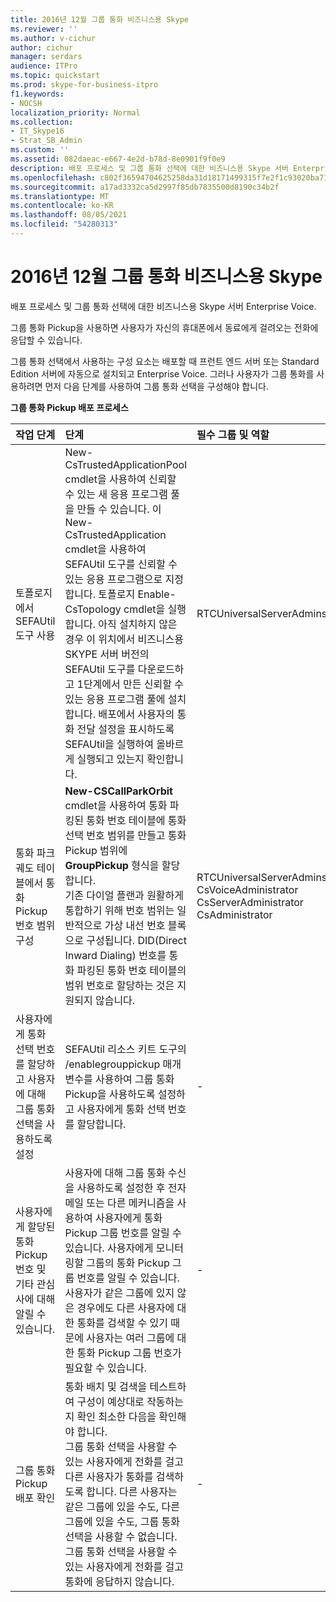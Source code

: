 ```yaml
---
title: 2016년 12월 그룹 통화 비즈니스용 Skype
ms.reviewer: ''
ms.author: v-cichur
author: cichur
manager: serdars
audience: ITPro
ms.topic: quickstart
ms.prod: skype-for-business-itpro
f1.keywords:
- NOCSH
localization_priority: Normal
ms.collection:
- IT_Skype16
- Strat_SB_Admin
ms.custom: ''
ms.assetid: 082daeac-e667-4e2d-b78d-8e0901f9f0e9
description: 배포 프로세스 및 그룹 통화 선택에 대한 비즈니스용 Skype 서버 Enterprise Voice.
ms.openlocfilehash: c802f36594704625258da31d18171499315f7e2f1c93020ba71ab42ebb3d97e7
ms.sourcegitcommit: a17ad3332ca5d2997f85db7835500d8190c34b2f
ms.translationtype: MT
ms.contentlocale: ko-KR
ms.lasthandoff: 08/05/2021
ms.locfileid: "54280313"
---
```

# <a name="deployment-process-for-group-call-pickup-in-skype-for-business"></a>2016년 12월 그룹 통화 비즈니스용 Skype
 
배포 프로세스 및 그룹 통화 선택에 대한 비즈니스용 Skype 서버 Enterprise Voice.
  
그룹 통화 Pickup을 사용하면 사용자가 자신의 휴대폰에서 동료에게 걸려오는 전화에 응답할 수 있습니다. 
  
 그룹 통화 선택에서 사용하는 구성 요소는 배포할 때 프런트 엔드 서버 또는 Standard Edition 서버에 자동으로 설치되고 Enterprise Voice. 그러나 사용자가 그룹 통화를 사용하려면 먼저 다음 단계를 사용하여 그룹 통화 선택을 구성해야 합니다.
  
**그룹 통화 Pickup 배포 프로세스**

|**작업 단계**|**단계**|**필수 그룹 및 역할**|**배포 설명서**|
|:-----|:-----|:-----|:-----|
|토폴로지에서 SEFAUtil 도구 사용|New-CsTrustedApplicationPool cmdlet을 사용하여 신뢰할 수 있는 새 응용 프로그램 풀을 만들 수 있습니다. 이 New-CsTrustedApplication cmdlet을 사용하여 SEFAUtil 도구를 신뢰할 수 있는 응용 프로그램으로 지정합니다. 토폴로지 Enable-CsTopology cmdlet을 실행합니다. 아직 설치하지 않은 경우 이 위치에서 비즈니스용 SKYPE 서버 버전의 SEFAUtil 도구를 다운로드하고 1단계에서 만든 신뢰할 수 있는 응용 프로그램 풀에 설치합니다. 배포에서 사용자의 통화 전달 설정을 표시하도록 SEFAUtil을 실행하여 올바르게 실행되고 있는지 확인합니다. |RTCUniversalServerAdmins  <br/> |[2016에서 SEFAUtil 도구 비즈니스용 Skype](deploy-the-sefautil-tool.md) <br/> [New-CsTrustedApplicationPool](/powershell/module/skype/new-cstrustedapplicationpool?view=skype-ps) </br>[New-CsTrustedApplication](/powershell/module/skype/new-cstrustedapplication?view=skype-ps)</br>[Enable-CsTopology](/powershell/module/skype/enable-cstopology?view=skype-ps) <br/> [비즈니스용 Skype 서버 2015 Resource Kit 도구 설명서.](../../management-tools/resource-kit-tools.md) 이 비즈니스용 Skype 서버 도구의 현재 버전을 사용해야 하지만 Lync Server 2013의 이 설명서는 계속 적용됩니다.  <br/> |
|통화 파크 궤도 테이블에서 통화 Pickup 번호 범위 구성  <br/> |**New-CSCallParkOrbit** cmdlet을 사용하여 통화 파킹된 통화 번호 테이블에 통화 선택 번호 범위를 만들고 통화 Pickup 범위에 **GroupPickup** 형식을 할당합니다.  <br/> 기존 다이얼 플랜과 원활하게 통합하기 위해 번호 범위는 일반적으로 가상 내선 번호 블록으로 구성됩니다. DID(Direct Inward Dialing) 번호를 통화 파킹된 통화 번호 테이블의 범위 번호로 할당하는 것은 지원되지 않습니다.  <br/> |RTCUniversalServerAdmins  <br/> CsVoiceAdministrator  <br/> CsServerAdministrator  <br/> CsAdministrator  <br/> |[그룹 통화 선택 번호 범위를 만들거나 비즈니스용 Skype](create-or-modify-a-group-call-pickup-number-range.md) <br/> |
|사용자에게 통화 선택 번호를 할당하고 사용자에 대해 그룹 통화 선택을 사용하도록 설정  <br/> |SEFAUtil 리소스 키트 도구의 /enablegrouppickup 매개 변수를 사용하여 그룹 통화 Pickup을 사용하도록 설정하고 사용자에게 통화 선택 번호를 할당합니다.  <br/> |-  <br/> |[사용자에 대해 그룹 통화 Pickup을 사용하도록 설정하고 사용자에 대해 그룹 번호를 비즈니스용 Skype](enable-group-call-pickup-for-users-and-assign-a-group-number.md) <br/> |
|사용자에게 할당된 통화 Pickup 번호 및 기타 관심사에 대해 알릴 수 있습니다.  <br/> |사용자에 대해 그룹 통화 수신을 사용하도록 설정한 후 전자 메일 또는 다른 메커니즘을 사용하여 사용자에게 통화 Pickup 그룹 번호를 알릴 수 있습니다. 사용자에게 모니터링할 그룹의 통화 Pickup 그룹 번호를 알릴 수 있습니다. 사용자가 같은 그룹에 있지 않은 경우에도 다른 사용자에 대한 통화를 검색할 수 있기 때문에 사용자는 여러 그룹에 대한 통화 Pickup 그룹 번호가 필요할 수 있습니다.  <br/> |-  <br/> ||
|그룹 통화 Pickup 배포 확인  <br/> | 통화 배치 및 검색을 테스트하여 구성이 예상대로 작동하는지 확인 최소한 다음을 확인해야 합니다. <br/>  그룹 통화 선택을 사용할 수 있는 사용자에게 전화를 걸고 다른 사용자가 통화를 검색하도록 합니다. 다른 사용자는 같은 그룹에 있을 수도, 다른 그룹에 있을 수도, 그룹 통화 선택을 사용할 수 없습니다. <br/>  그룹 통화 선택을 사용할 수 있는 사용자에게 전화를 걸고 통화에 응답하지 않습니다. <br/> |-  <br/> ||
